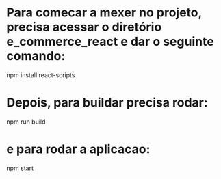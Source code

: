 # Para comecar a mexer no projeto, precisa acessar o diretório e_commerce_react e dar o seguinte comando:

npm install react-scripts

# Depois, para buildar precisa rodar:

npm run build

# e para rodar a aplicacao: # 

npm start
